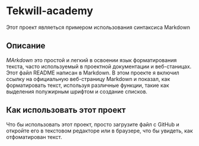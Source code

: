 # Tekwill-academy
Этот проект являеться примером использования синтаксиса Markdown
## Описание 

*MArkdown* это простой и легкий в освоении язык форматирования текста, часто используемый в проектной документации и веб-станицах. Этот файл README написан в Markdown.
В этом проекте я включил ссылку на официальную веб-страницу Markdown и показал, как форматировать текст, используя различные функции, такие как выделения полужирным шрифтом и создание списков.

## Как использовать этот проект

Что бы использовать этот проект, просто загрузите файл с GitHub и откройте его в текстовом редакторе или в браузере, что бы увидеть, как отфоматирован текст.